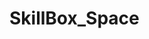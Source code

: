 # SkillBox_Space
<img href="https://github.com/olesgedz/SkillBox_Space/blob/master/imgs/screenshot1.png?raw=false">
